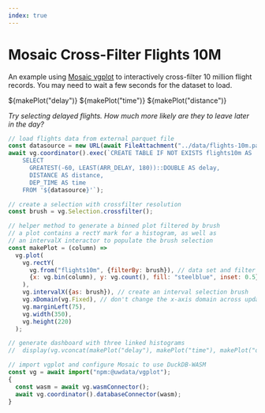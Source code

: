 ```yaml
---
index: true
---
```


# Mosaic Cross-Filter Flights 10M

An example using [Mosaic vgplot](https://uwdata.github.io/mosaic/vgplot/) to interactively cross-filter 10 million flight records.
You may need to wait a few seconds for the dataset to load.

<div style="display: flex; flex-wrap: wrap">
${makePlot("delay")}
${makePlot("time")}
${makePlot("distance")}
</div>

_Try selecting delayed flights. How much more likely are they to leave later in the day?_

```js echo
// load flights data from external parquet file
const datasource = new URL(await FileAttachment("../data/flights-10m.parquet").url(), document.location).href;
await vg.coordinator().exec(`CREATE TABLE IF NOT EXISTS flights10m AS
    SELECT
      GREATEST(-60, LEAST(ARR_DELAY, 180))::DOUBLE AS delay,
      DISTANCE AS distance,
      DEP_TIME AS time
    FROM '${datasource}'`);

// create a selection with crossfilter resolution
const brush = vg.Selection.crossfilter();

// helper method to generate a binned plot filtered by brush
// a plot contains a rectY mark for a histogram, as well as
// an intervalX interactor to populate the brush selection
const makePlot = (column) =>
  vg.plot(
    vg.rectY(
      vg.from("flights10m", {filterBy: brush}), // data set and filter selection
      {x: vg.bin(column), y: vg.count(), fill: "steelblue", inset: 0.5}
    ),
    vg.intervalX({as: brush}), // create an interval selection brush
    vg.xDomain(vg.Fixed), // don't change the x-axis domain across updates
    vg.marginLeft(75),
    vg.width(350),
    vg.height(220)
  );

// generate dashboard with three linked histograms
//  display(vg.vconcat(makePlot("delay"), makePlot("time"), makePlot("distance")));
```

```js echo
// import vgplot and configure Mosaic to use DuckDB-WASM
const vg = await import("npm:@uwdata/vgplot");
{
  const wasm = await vg.wasmConnector();
  await vg.coordinator().databaseConnector(wasm);
}
```
